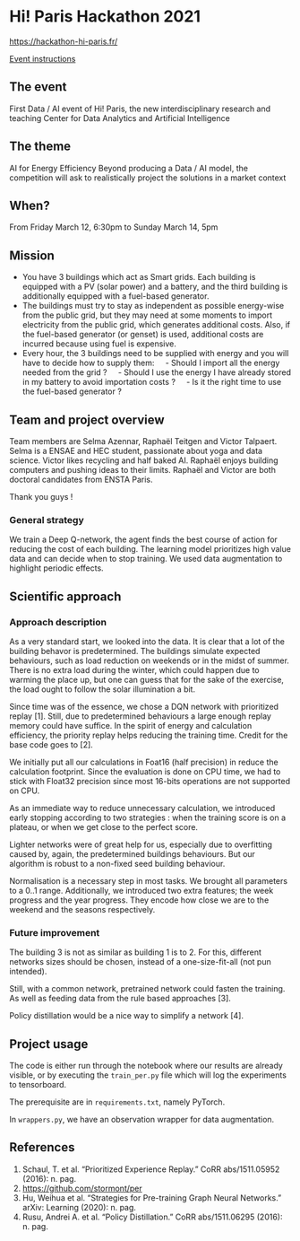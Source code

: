 # Hi! Paris Hackathon 2021

https://hackathon-hi-paris.fr/

[Event instructions](https://drive.google.com/file/d/1i724c0-8ZfwtsJas0qenCKDTph8w7Dp6/view)

## The event

First Data / AI event of Hi! Paris, the new interdisciplinary research and teaching Center for Data Analytics and Artificial Intelligence

## The theme

AI for Energy Efficiency Beyond producing a Data / AI model, the competition will ask to realistically project the solutions in a market context

## When?

From Friday March 12, 6:30pm to Sunday March 14, 5pm

## Mission

- You have 3 buildings which act as Smart grids. Each building is equipped with a PV (solar power) and a battery, and the third building is additionally equipped with a fuel-based generator.
- The buildings must try to stay as independent as possible energy-wise from the public grid, but they may need at some moments to import electricity from the public grid, which generates additional costs. Also, if the fuel-based generator (or genset) is used, additional costs are incurred because using fuel is expensive.
- Every hour, the 3 buildings need to be supplied with energy and you will have to decide how to supply them:
    - Should I import all the energy needed from the grid ?
    - Should I use the energy I have already stored in my battery to avoid importation costs ?
    - Is it the right time to use the fuel-based generator ?

## Team and project overview

Team members are Selma Azennar, Raphaël Teitgen and Victor Talpaert.
Selma is a ENSAE and HEC student, passionate about yoga and data science. Victor likes recycling and half baked AI. Raphaël enjoys building computers and pushing ideas to their limits. Raphaël and Victor are both doctoral candidates from ENSTA Paris.

Thank you guys !

### General strategy

We train a Deep Q-network, the agent finds the best course of action for reducing the cost of each building. The learning model prioritizes high value data and can decide when to stop training. We used data augmentation to highlight periodic effects.

## Scientific approach

### Approach description

As a very standard start, we looked into the data. It is clear that a lot of the building behavor is predetermined. The buildings simulate expected behaviours, such as load reduction on weekends or in the midst of summer. There is no extra load during the winter, which could happen due to warming the place up, but one can guess that for the sake of the exercise, the load ought to follow the solar illumination a bit.

Since time was of the essence, we chose a DQN network with prioritized replay [1]. Still, due to predetermined behaviours a large enough replay memory could have suffice. In the spirit of energy and calculation efficiency, the priority replay helps reducing the training time. Credit for the base code goes to [2].

We initially put all our calculations in Foat16 (half precision) in reduce the calculation footprint. Since the evaluation is done on CPU time, we had to stick with Float32 precision since most 16-bits operations are not supported on CPU.

As an immediate way to reduce unnecessary calculation, we introduced early stopping according to two strategies : when the training score is on a plateau, or when we get close to the perfect score.

Lighter networks were of great help for us, especially due to overfitting caused by, again, the predetermined buildings behaviours. But our algorithm is robust to a non-fixed seed building behaviour.

Normalisation is a necessary step in most tasks. We brought all parameters to a 0..1 range. Additionally, we introduced two extra features; the week progress and the year progress. They encode how close we are to the weekend and the seasons respectively.

### Future improvement

The building 3 is not as similar as building 1 is to 2. For this, different networks sizes should be chosen, instead of a one-size-fit-all (not pun intended).

Still, with a common network, pretrained network could fasten the training. As well as feeding data from the rule based approaches [3].

Policy distillation would be a nice way to simplify a network [4].

## Project usage

The code is either run through the notebook where our results are already visible, or by executing the `train_per.py` file which will log the experiments to tensorboard.

The prerequisite are in `requirements.txt`, namely PyTorch.

In `wrappers.py`, we have an observation wrapper for data augmentation.

## References

1. Schaul, T. et al. “Prioritized Experience Replay.” CoRR abs/1511.05952 (2016): n. pag.
1. https://github.com/stormont/per
1. Hu, Weihua et al. “Strategies for Pre-training Graph Neural Networks.” arXiv: Learning (2020): n. pag.
1. Rusu, Andrei A. et al. “Policy Distillation.” CoRR abs/1511.06295 (2016): n. pag.
